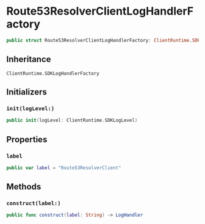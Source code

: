 # Route53ResolverClientLogHandlerFactory

``` swift
public struct Route53ResolverClientLogHandlerFactory: ClientRuntime.SDKLogHandlerFactory 
```

## Inheritance

`ClientRuntime.SDKLogHandlerFactory`

## Initializers

### `init(logLevel:)`

``` swift
public init(logLevel: ClientRuntime.SDKLogLevel) 
```

## Properties

### `label`

``` swift
public var label = "Route53ResolverClient"
```

## Methods

### `construct(label:)`

``` swift
public func construct(label: String) -> LogHandler 
```
